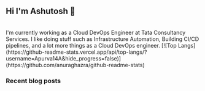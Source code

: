 ## Hi I'm Ashutosh 👋
<br>
I'm currently working as a Cloud DevOps Engineer at Tata Consultancy Services. I like doing stuff such as Infrastructure Automation, Building CI/CD pipelines, and a lot more things as a Cloud DevOps engineer.
[![Top Langs](https://github-readme-stats.vercel.app/api/top-langs/?username=Apurva14A&hide_progress=false)](https://github.com/anuraghazra/github-readme-stats)

### Recent blog posts

<!--
**Apurva14A/Apurva14A** is a ✨ _special_ ✨ repository because its `README.md` (this file) appears on your GitHub profile.

Here are some ideas to get you started:

- 🔭 I’m currently working on ...
- 🌱 I’m currently learning ...
- 👯 I’m looking to collaborate on ...
- 🤔 I’m looking for help with ...
- 💬 Ask me about ...
- 📫 How to reach me: ...
- 😄 Pronouns: ...
- ⚡ Fun fact: ...
-->
